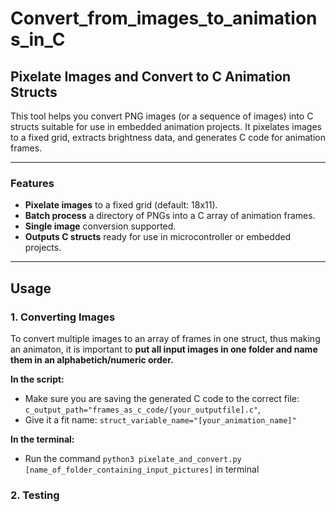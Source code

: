 # Convert_from_images_to_animations_in_C
## Pixelate Images and Convert to C Animation Structs

This tool helps you convert PNG images (or a sequence of images) into C structs suitable for use in embedded animation projects. It pixelates images to a fixed grid, extracts brightness data, and generates C code for animation frames.

---

### Features

- **Pixelate images** to a fixed grid (default: 18x11).
- **Batch process** a directory of PNGs into a C array of animation frames.
- **Single image** conversion supported.
- **Outputs C structs** ready for use in microcontroller or embedded projects.

---

## Usage

### 1. Converting Images
To convert multiple images to an array of frames in one struct, thus making an animaton, it is important to **put all input images in one folder and name them in an alphabetich/numeric order.** 

**In the script:**
- Make sure you are saving the generated C code to the correct file: `c_output_path="frames_as_c_code/[your_outputfile].c"`, 
- Give it a fit name: `struct_variable_name="[your_animation_name]"`

**In the terminal:**
- Run the command `python3 pixelate_and_convert.py [name_of_folder_containing_input_pictures]` in terminal

### 2. Testing 


